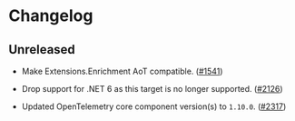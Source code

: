 # Changelog

## Unreleased

* Make Extensions.Enrichment AoT compatible.
  ([#1541](https://github.com/open-telemetry/opentelemetry-dotnet-contrib/pull/1541))

* Drop support for .NET 6 as this target is no longer supported.
  ([#2126](https://github.com/open-telemetry/opentelemetry-dotnet-contrib/pull/2126))

* Updated OpenTelemetry core component version(s) to `1.10.0`.
  ([#2317](https://github.com/open-telemetry/opentelemetry-dotnet-contrib/pull/2317))
